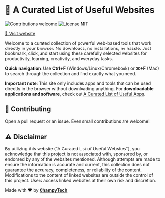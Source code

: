 # 🔨 A Curated List of Useful Websites

<p>
  <img alt="Contributions welcome" src="https://img.shields.io/badge/Contributions-welcome-green">
  <img alt="License MIT" src="https://img.shields.io/badge/License-MIT-orange">
</p>

<a href="https://champytech.github.io/useful-websites/">🔗 Visit website</a>

Welcome to a curated collection of powerful web-based tools that work directly in your browser. No downloads, no installations, no hassle. Just bookmark, click, and start using these carefully selected websites for productivity, learning, creativity, and everyday tasks.

<b>Quick navigation</b>: Use <b>Ctrl+F</b> (Windows/Linux/Chromebook) or <b>⌘+F</b> (Mac) to search through the collection and find exactly what you need.

<b>Important note</b>: This site only includes apps and tools that can be used directly in the browser without downloading anything. For <b>downloadable applications and software</b>, check out <a href="https://champytech.github.io/useful-apps/">A Curated List of Useful Apps</a>.

## 🙏 Contributing

Open a pull request or an issue. Even small contributions are welcome!

## ⚠️ Disclaimer
By utilizing this website ("A Curated List of Useful Websites"), you acknowledge that this project is not associated with, sponsored by, or endorsed by any of the websites mentioned. Although attempts are made to ensure the information is accurate and current, this collection does not guarantee the accuracy, completeness, or reliability of the content. Modifications to the content of linked websites are outside the control of this project. Users access linked websites at their own risk and discretion.

Made with ❤️ by <b><a href="https://github.com/ChampyTech" target="_blank">ChampyTech</a></b>